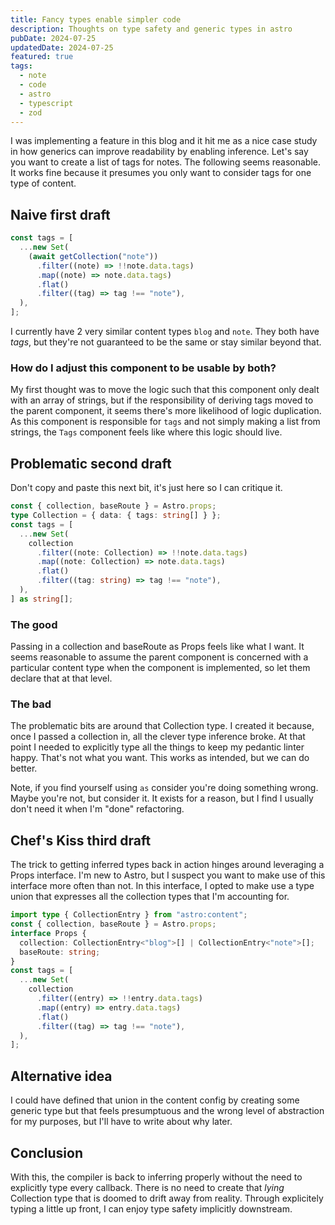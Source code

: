 ```yaml
---
title: Fancy types enable simpler code
description: Thoughts on type safety and generic types in astro
pubDate: 2024-07-25
updatedDate: 2024-07-25
featured: true
tags:
  - note
  - code
  - astro
  - typescript
  - zod
---
```


I was implementing a feature in this blog and it hit me as a nice case study in
how generics can improve readability by enabling inference. Let's say you want
to create a list of tags for notes. The following seems reasonable. It works
fine because it presumes you only want to consider tags for one type of content.

## Naive first draft

```typescript
const tags = [
  ...new Set(
    (await getCollection("note"))
      .filter((note) => !!note.data.tags)
      .map((note) => note.data.tags)
      .flat()
      .filter((tag) => tag !== "note"),
  ),
];
```

I currently have 2 very similar content types `blog` and `note`. They both have
_tags_, but they're not guaranteed to be the same or stay similar beyond that.

### How do I adjust this component to be usable by both?

My first thought was to move the logic such that this component only dealt with
an array of strings, but if the responsibility of deriving tags moved to the
parent component, it seems there's more likelihood of logic duplication. As this
component is responsible for `tags` and not simply making a list from strings,
the `Tags` component feels like where this logic should live.

## Problematic second draft

Don't copy and paste this next bit, it's just here so I can critique it.

```typescript
const { collection, baseRoute } = Astro.props;
type Collection = { data: { tags: string[] } };
const tags = [
  ...new Set(
    collection
      .filter((note: Collection) => !!note.data.tags)
      .map((note: Collection) => note.data.tags)
      .flat()
      .filter((tag: string) => tag !== "note"),
  ),
] as string[];
```

### The good

Passing in a collection and baseRoute as Props feels like what I want. It seems
reasonable to assume the parent component is concerned with a particular content
type when the component is implemented, so let them declare that at that level.

### The bad

The problematic bits are around that Collection type. I created it because, once
I passed a collection in, all the clever type inference broke. At that point I
needed to explicitly type all the things to keep my pedantic linter happy.
That's not what you want. This works as intended, but we can do better.

Note, if you find yourself using `as` consider you're doing something wrong.
Maybe you're not, but consider it. It exists for a reason, but I find I usually
don't need it when I'm "done" refactoring.

## Chef's Kiss third draft

The trick to getting inferred types back in action hinges around leveraging a
Props interface. I'm new to Astro, but I suspect you want to make use of this
interface more often than not. In this interface, I opted to make use a type
union that expresses all the collection types that I'm accounting for.

```typescript
import type { CollectionEntry } from "astro:content";
const { collection, baseRoute } = Astro.props;
interface Props {
  collection: CollectionEntry<"blog">[] | CollectionEntry<"note">[];
  baseRoute: string;
}
const tags = [
  ...new Set(
    collection
      .filter((entry) => !!entry.data.tags)
      .map((entry) => entry.data.tags)
      .flat()
      .filter((tag) => tag !== "note"),
  ),
];
```

## Alternative idea

I could have defined that union in the content config by creating some generic
type but that feels presumptuous and the wrong level of abstraction for my
purposes, but I'll have to write about why later.

## Conclusion

With this, the compiler is back to inferring properly without the need to
explicitly type every callback. There is no need to create that _lying_ Collection
type that is doomed to drift away from reality. Through explicitely typing a
little up front, I can enjoy type safety implicitly downstream.

